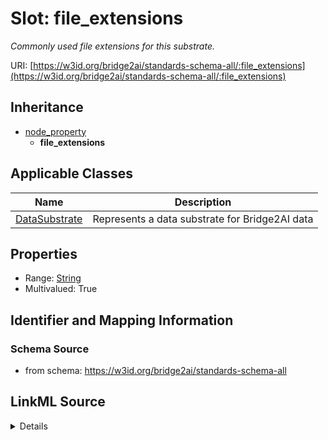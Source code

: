# Slot: file_extensions
_Commonly used file extensions for this substrate._


URI: [https://w3id.org/bridge2ai/standards-schema-all/:file_extensions](https://w3id.org/bridge2ai/standards-schema-all/:file_extensions)




## Inheritance

* [node_property](node_property.md)
    * **file_extensions**





## Applicable Classes

| Name | Description |
| --- | --- |
[DataSubstrate](DataSubstrate.md) | Represents a data substrate for Bridge2AI data






## Properties

* Range: [String](String.md)
* Multivalued: True








## Identifier and Mapping Information







### Schema Source


* from schema: https://w3id.org/bridge2ai/standards-schema-all




## LinkML Source

<details>
```yaml
name: file_extensions
description: Commonly used file extensions for this substrate.
from_schema: https://w3id.org/bridge2ai/standards-schema-all
rank: 1000
is_a: node_property
domain: NamedThing
multivalued: true
alias: file_extensions
domain_of:
- DataSubstrate
range: string

```
</details>